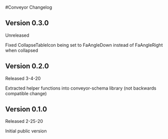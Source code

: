 #Conveyor Changelog

## Version 0.3.0

Unreleased

Fixed CollapseTableIcon being set to FaAngleDown instead of FaAngleRight when collapsed

## Version 0.2.0

Released 3-4-20

Extracted helper functions into conveyor-schema library (not backwards compatible change)


## Version 0.1.0

Released 2-25-20

Initial public version